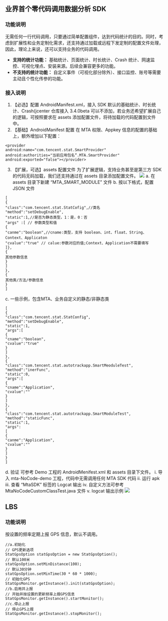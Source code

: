## 业界首个零代码调用数据分析 SDK
### 功能说明
无需任何一行代码调用，只要通过简单配置组件，达到代码统计的目的。同时，考虑到扩展性和业务定制化需求，还支持通过加载或远程下发定制的配置文件处理，因此，理论上来说，还可以支持业务的代码调用。
- **支持的统计功能：**
基础统计、页面统计、时长统计、Crash 统计、网速监控、可视化埋点、安装来源。后续会兼容更多的功能。
- **不支持的统计功能：**
自定义事件（可视化部分除外）、接口监控、账号等需要主动且个性化传参的功能。

### 接入说明
1. 【必选】配置 AndroidManifest.xml，接入 SDK 默认的基础统计、时长统计、Crash(jcenter 仓库接入 3.4.0beta 可以不添加，若业务还希望扩展自己的逻辑，可按照要求在 assets 添加配置文件，将待加载的代码配置到文件中。
2.  【基础】AndroidManifest 配置
在 MTA 权限、Appkey 信息的配置的基础上，额外增加以下配置：
```
<provider
android:name="com.tencent.stat.SmartProvider"
android:authorities="当前应用包名“.MTA.SmartProvider"
android:exported="false"></provider>
```
3. 【扩展，可选】assets 配置文件
为了扩展逻辑，支持业务甚至是第三方 SDK 的代码无码加载，我们还支持通过在 assets 目录添加配置文件。
![](http://imgcache.tce.fsphere.cn/image/main.qcloudimg.com/raw/c3b50751d87f384ed302236c71991323.jpg)
a. 在 assets 目录下新建 “MTA_SMART_MODULE” 文件
b. 按以下格式，配置 JSON 文件
```
[
{
"class":"com.tencent.stat.StatCofig",//类名
"method":"setDebugEnable",
"static":1,//是否为静态类型，1：是，0：否
"args" :[ // 参数类型和值
{
"canme":"boolean",//cname:类型，支持 boolean、int、float、String、Context、Applicaton
"cvalue":"true" // calue:参数对应的值;Context、Application不需要填写
]},
{
其他参数信息
}
]
},
{
其他类/方法/参数信息
}
]
```
c. 一些示例，包含MTA、业务自定义的静态/非静态类
```
[
{
"class":"com.tencent.stat.StatConfig",
"method":"setDebugEnable",
"static":1,
"args":[
{
"cname":"boolean",
"cvalue":"true"
}
]
},
{
"class":"com.tencent.stat.autotrackapp.SmartMeoduleTest",
"method":"inerFunc",
"static":0,
"args":[
{
"cname":"Application",
"cvalue":""
}
]
},
{
"class":"com.tencent.stat.autotrackapp.SmartModuleTest",
"method":"staticFunc",
"static":1,
"args":
[
{
"canme":"Application",
"cvalue":""
}
]
}
]
```
d. 验证
可参考 Demo 工程的 AndroidMenifest.xml 和 assets 目录下文件。
  i. 导入 mta-NoCode-demo 工程，代码中无需调用任何 MTA SDK 代码
  ii. 运行 apk
  iii. 查看 “MtaSDK” 标签的 Logcat 输出
  iv. 自定义方法可参考 MtaNoCodeCustomClassTest.java 文件
  v. logcat 输出示例
![](http://imgcache.tce.fsphere.cn/image/main.qcloudimg.com/raw/12bcc89ef43f1ef0d53e7940cd9ee9a8.jpg)

## LBS
### 功能说明
按设置的频率定期上报 GPS 信息，默认不调用。
```
//a.初始化
// GPS更新选项
StatGpsOption statGpsOption = new StatGpsOption();
// 默认100米
statGpsOption.setMinDistance(100);
// 默认30分钟
statGpsOption.setMinTime(30 * 60 * 1000);
// 初始化GPS
StatGpsMonitor.getInstance().init(statGpsOption);
//b.启用并上报
// 开始并按设置的更新频率上报GPS信息
StatGpsMonitor.getInstance().startMonitor();
//c.停止上报
// 停止GPS上报
StatGpsMonitor.getInstance().stopMonitor();
```
